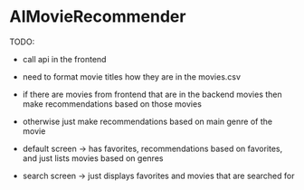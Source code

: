 # AIMovieRecommender
TODO:
- call api in the frontend
- need to format movie titles how they are in the movies.csv
- if there are movies from frontend that are in the backend movies then make recommendations based on those movies
- otherwise just make recommendations based on main genre of the movie

- default screen -> has favorites, recommendations based on favorites, and just lists movies based on genres
- search screen -> just displays favorites and movies that are searched for
